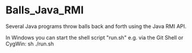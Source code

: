 Balls_Java_RMI
==============

Several Java programs throw balls back and forth using the Java RMI API.

In Windows you can start the shell script "run.sh" e.g. via the Git Shell or CygWin:
sh ./run.sh